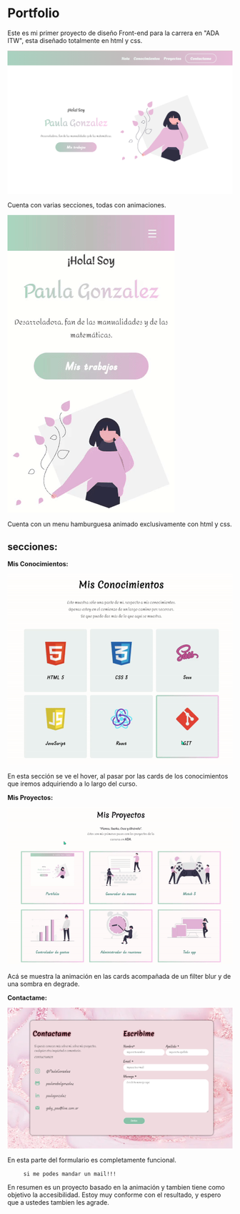  # Portfolio


 Este es mi primer proyecto de diseño Front-end para la carrera en "ADA ITW", esta diseñado totalmente en html y css.

 ![imagen de mi portfolio](img/proyectos/potfolio.png)

Cuenta con varias secciones, todas con animaciones.

![menu hamburguesa gif](img-readme/menu-hamburguesa.gif)

Cuenta con un menu hamburguesa animado exclusivamente con html y css.

## secciones:

**Mis Conocimientos:**

![imagen mis conocimientos gif](img-readme/conocimientos.gif)

En esta sección se ve el hover, al pasar por las cards de los conocimientos que iremos adquiriendo a lo largo del curso.


**Mis Proyectos:**

![imagen de mis proyectos gif ](img-readme/proyectos.gif)

Acá se muestra la animación en las cards acompañada de un filter blur y de una sombra en degrade.

**Contactame:**

![imagen de mi portfolio](img-readme/formulario.png)

En esta parte del formulario es completamente funcional.

         si me podes mandar un mail!!! 


  En resumen es un proyecto basado en la animación y tambien tiene como objetivo la accesibilidad.
  Estoy muy conforme con el resultado, y espero que a ustedes tambien les agrade.   
       